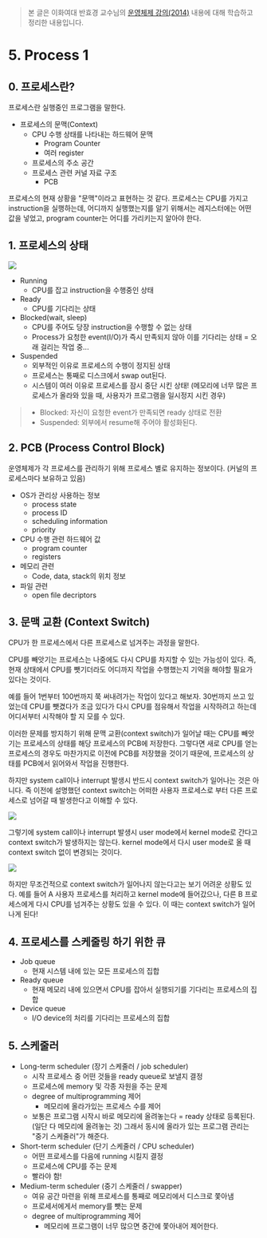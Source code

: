 > 본 글은 이화여대 반효경 교수님의 [운영체제 강의(2014)](http://www.kocw.net/home/search/kemView.do?kemId=1046323) 내용에 대해 학습하고 정리한 내용입니다.


# 5. Process 1

## 0. 프로세스란?

프로세스란 실행중인 프로그램을 말한다. 

- 프로세스의 문맥(Context)
    - CPU 수행 상태를 나타내는 하드웨어 문맥
        - Program Counter
        - 여러 register
    - 프로세스의 주소 공간
    - 프로세스 관련 커널 자료 구조
        - PCB

프로세스의 현재 상황을 "문맥"이라고 표현하는 것 같다. 프로세스는 CPU를 가지고 instruction을 실행하는데, 어디까지 실행했는지를 알기 위해서는 레지스터에는 어떤 값을 넣었고, program counter는 어디를 가리키는지 알아야 한다.

## 1. 프로세스의 상태 

![](https://i.imgur.com/ifct96P.png)


- Running
    - CPU를 잡고 instruction을 수행중인 상태
- Ready
    - CPU를 기다리는 상태 
- Blocked(wait, sleep)
    - CPU를 주어도 당장 instruction을 수행할 수 없는 상태 
    - Process가 요청한 event(I/O)가 즉시 만족되지 않아 이를 기다리는 상태 = 오래 걸리는 작업 중...
- Suspended
    - 외부적인 이유로 프로세스의 수행이 정지된 상태
    - 프로세스는 통째로 디스크에서 swap out된다. 
    - 시스템이 여러 이유로 프로세스를 잠시 중단 시킨 상태! (메모리에 너무 많은 프로세스가 올라와 있을 때, 사용자가 프로그램을 일시정지 시킨 경우)

> - Blocked: 자신이 요청한 event가 만족되면 ready 상태로 전환
> - Suspended: 외부에서 resume해 주어야 활성화된다. 

## 2. PCB (Process Control Block)

운영체제가 각 프로세스를 관리하기 위해 프로세스 별로 유지하는 정보이다. (커널의 프로세스마다 보유하고 있음)

- OS가 관리상 사용하는 정보
    - process state
    - process ID
    - scheduling information
    - priority
- CPU 수행 관련 하드웨어 값
    - program counter
    - registers
- 메모리 관련
    - Code, data, stack의 위치 정보
- 파일 관련
    - open file decriptors

## 3. 문맥 교환 (Context Switch)

CPU가 한 프로세스에서 다른 프로세스로 넘겨주는 과정을 말한다. 

CPU를 빼앗기는 프로세스는 나중에도 다시 CPU를 차지할 수 있는 가능성이 있다. 즉, 현재 상태에서 CPU를 뺏기더라도 어디까지 작업을 수행했는지 기억을 해야할 필요가 있다는 것이다.

예를 들어 1번부터 100번까지 쭉 써내려가는 작업이 있다고 해보자. 30번까지 쓰고 있었는데 CPU를 뺏겼다가 조금 있다가 다시 CPU를 점유해서 작업을 시작하려고 하는데 어디서부터 시작해야 할 지 모를 수 있다. 

이러한 문제를 방지하기 위해 문맥 교환(context switch)가 일어날 때는 CPU를 빼앗기는 프로세스의 상태를 해당 프로세스의 PCB에 저장한다. 그렇다면 새로 CPU를 얻는 프로세스의 경우도 마찬가지로 이전에 PCB를 저장했을 것이기 때문에, 프로세스의 상태를 PCB에서 읽어와서 작업을 진행한다. 

하지만 system call이나 interrupt 발생시 반드시 context switch가 일어나는 것은 아니다. 즉 이전에 설명했던 context switch는 어떠한 사용자 프로세스로 부터 다른 프로세스로 넘어갈 때 발생한다고 이해할 수 있다. 

![](https://i.imgur.com/bXDurMZ.png)


그렇기에 system call이나 interrupt 발생시 user mode에서 kernel mode로 간다고 context switch가 발생하지는 않는다. kernel mode에서 다시 user mode로 올 때 context switch 없이 변경되는 것이다. 

![](https://i.imgur.com/gt6uK6L.png)


하지만 무조건적으로 context switch가 일어나지 않는다고는 보기 어려운 상황도 있다. 예를 들어 A 사용자 프로세스를 처리하고 kernel mode에 들어갔으나, 다른 B 프로세스에게 다시 CPU를 넘겨주는 상황도 있을 수 있다. 이 때는 context switch가 일어나게 된다!

## 4. 프로세스를 스케줄링 하기 위한 큐

- Job queue
    - 현재 시스템 내에 있는 모든 프로세스의 집합
- Ready queue
    - 현재 메모리 내에 있으면서 CPU를 잡아서 실행되기를 기다리는 프로세스의 집합
- Device queue
    - I/O device의 처리를 기다리는 프로세스의 집합


## 5. 스케줄러

- Long-term scheduler (장기 스케줄러 / job scheduler)
    - 시작 프로세스 중 어떤 것들을 ready queue로 보낼지 결정
    - 프로세스에 memory 및 각종 자원을 주는 문제
    - degree of multiprogramming 제어
        - 메모리에 올라가있는 프로세스 수를 제어
    - 보통은 프로그램 시작시 바로 메모리에 올려놓는다 = ready 상태로 등록된다.(일단 다 메모리에 올려놓는 것) 그래서 동시에 올라가 있는 프로그램 관리는 "중기 스케줄러"가 해준다.
- Short-term scheduler (단기 스케줄러 / CPU scheduler)
    - 어떤 프로세스를 다음에 running 시킬지 결정
    - 프로세스에 CPU를 주는 문제
    - 빨라야 함!
- Medium-term scheduler (중기 스케줄러 / swapper)
    - 여유 공간 마련을 위해 프로세스를 통째로 메모리에서 디스크로 쫓아냄
    - 프로세서에게서 memory를 뺏는 문제
    - degree of multiprogramming 제어
        - 메모리에 프로그램이 너무 많으면 중간에 쫓아내어 제어한다.
